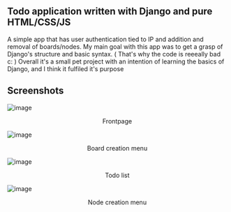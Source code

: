 Todo application written with Django and pure HTML/CSS/JS
---------------------------------------------------------
A simple app that has user authentication tied to IP and addition and removal of boards/nodes. 
My main goal with this app was to get a grasp of Django's structure and basic syntax. ( That's why the code is reeeally bad c: )
Overall it's a small pet project with an intention of learning the basics of Django, and I think it fulfiled it's purpose

Screenshots
-----------
![image](https://github.com/mrskbbs/todo-django/assets/117008080/c7108fb8-5a00-449f-b0cd-d8530fcfea93)
<p align = "center">Frontpage</p>

![image](https://github.com/mrskbbs/todo-django/assets/117008080/63de135d-58b2-4ae9-8a93-f062d5857214)
<p align = "center">Board creation menu</p>

![image](https://github.com/mrskbbs/todo-django/assets/117008080/bdcbbd0d-88cb-4878-bf5c-966ba3c2cfbb)
<p align = "center">Todo list</p>

![image](https://github.com/mrskbbs/todo-django/assets/117008080/ef9b0827-144a-44af-a43a-38a015b3663a)
<p align = "center">Node creation menu</p>
